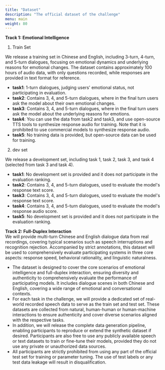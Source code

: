 ```yaml
---
title: "Dataset"
description: "The official dataset of the challenge"
menu: main
weight: 80
---
```



**Track 1: Emotional Intelligence**  

1. Train Set

We release a training set in Chinese and English, including 3-turn, 4-turn, and 5-turn dialogues, focusing on emotional dynamics and underlying reasons for emotional changes. The dataset contains approximately 100 hours of audio data, with only questions recorded, while responses are provided in text format for reference. 
<!-- The data structure is as follows:

train/<br>
&ensp;&ensp;zh/<br>
&ensp;&ensp;&ensp;&ensp;task1/<br>
&ensp;&ensp;&ensp;&ensp;task2_3/<br>
&ensp;&ensp;&ensp;&ensp;task2_4/<br>
&ensp;&ensp;&ensp;&ensp;task2_5/<br>
&ensp;&ensp;&ensp;&ensp;task3_3/<br>
&ensp;&ensp;&ensp;&ensp;task3_4/<br>
&ensp;&ensp;&ensp;&ensp;task3_5/<br>
&ensp;&ensp;&ensp;&ensp;task1.jsonl<br>
&ensp;&ensp;&ensp;&ensp;task2_3.jsonl<br>
&ensp;&ensp;&ensp;&ensp;task2_4.jsonl<br>
&ensp;&ensp;&ensp;&ensp;task2_5.jsonl<br>
&ensp;&ensp;&ensp;&ensp;task3_3.jsonl<br>
&ensp;&ensp;&ensp;&ensp;task3_4.jsonl<br>
&ensp;&ensp;&ensp;&ensp;task3_5.jsonl<br>
&ensp;&ensp;en/<br>
&ensp;&ensp;&ensp;&ensp;task1/<br>
&ensp;&ensp;&ensp;&ensp;task2_3/<br>
&ensp;&ensp;&ensp;&ensp;task2_4/<br>
&ensp;&ensp;&ensp;&ensp;task2_5/<br>
&ensp;&ensp;&ensp;&ensp;task3_3/<br>
&ensp;&ensp;&ensp;&ensp;task3_4/<br>
&ensp;&ensp;&ensp;&ensp;task3_5/<br>
&ensp;&ensp;&ensp;&ensp;task1.jsonl<br>
&ensp;&ensp;&ensp;&ensp;task2_3.jsonl<br>
&ensp;&ensp;&ensp;&ensp;task2_4.jsonl<br>
&ensp;&ensp;&ensp;&ensp;task2_5.jsonl<br>
&ensp;&ensp;&ensp;&ensp;task3_3.jsonl<br>
&ensp;&ensp;&ensp;&ensp;task3_4.jsonl<br>
&ensp;&ensp;&ensp;&ensp;task3_5.jsonl<br> -->

- **task1**: 1-turn dialogues, judging users' emotional status, not participating in evaluation.
- **task2**: Contains 3, 4, and 5-turn dialogues, where in the final turn users ask the model about their own emotional changes.
- **task3**: Contains 3, 4, and 5-turn dialogues, where in the final turn users ask the model about the underlying reasons for emotions.
- **task4**: You can use the data from task2 and task3, and use open-source TTS tools to synthesize response audio for training. Note that it is prohibited to use commercial models to synthesize response audio.
- **task5**: No training data is provided, but open-source data can be used for training.

2. dev set

We release a development set, including task 1, task 2, task 3, and task 4 (selected from task 3 and task 4). 
<!-- The data structure is as follows:

dev/<br>
&ensp;&ensp;zh/<br>
&ensp;&ensp;&ensp;&ensp;task2/<br>
&ensp;&ensp;&ensp;&ensp;task3/<br>
&ensp;&ensp;&ensp;&ensp;task4/<br>
&ensp;&ensp;&ensp;&ensp;task2.jsonl<br>
&ensp;&ensp;&ensp;&ensp;task3.jsonl<br>
&ensp;&ensp;&ensp;&ensp;task4.jsonl<br>
&ensp;&ensp;en/<br>
&ensp;&ensp;&ensp;&ensp;task2/<br>
&ensp;&ensp;&ensp;&ensp;task3/<br>
&ensp;&ensp;&ensp;&ensp;task4/<br>
&ensp;&ensp;&ensp;&ensp;task2.jsonl<br>
&ensp;&ensp;&ensp;&ensp;task3.jsonl<br>
&ensp;&ensp;&ensp;&ensp;task4.jsonl<br> -->
- **task1**: No development set is provided and it does not participate in the evaluation ranking.
- **task2**: Contains 3, 4, and 5-turn dialogues, used to evaluate the model's response text score.
- **task3**: Contains 3, 4, and 5-turn dialogues, used to evaluate the model's response text score.
- **task4**: Contains 3, 4, and 5-turn dialogues, used to evaluate the model's response audio score.
- **task5**: No development set is provided and it does not participate in the evaluation ranking.

<!-- You can download it via [Google Drive](https://drive.google.com/drive/folders/1mXjQi_uPPDhwhbvxKsMCqNMtm89ab6Zn?usp=sharing). If that's not convenient, you can use the [123 Cloud](https://www.123912.com/s/QlDejv-h7anA) for downloading. -->

**Track 2: Full-Duplex Interaction**  
We will provide multi-turn Chinese and English dialogue data from real recordings, covering typical scenarios such as speech interruptions and recognition rejection. Accompanied by strict annotations, this dataset will be used to comprehensively evaluate participating systems in three core aspects: response speed, behavioral rationality, and linguistic naturalness.

- The dataset is designed to cover the core scenarios of emotional intelligence and full-duplex interaction, ensuring diversity and authenticity to comprehensively evaluate the performance of participating models. It includes dialogue scenes in both Chinese and English, covering a wide range of emotional and conversational contexts. 
- For each task in the challenge, we will provide a dedicated set of real-world recorded speech data to serve as the train set and test set. These datasets are collected from natural, human-human or human-machine interactions to ensure authenticity and cover diverse scenarios aligned with the respective tasks.
- In addition, we will release the complete data generation pipeline, enabling participants to reproduce or extend the synthetic dataset if desired. Participants are also free to use any publicly available speech or text datasets to train or fine-tune their models, provided they do not use any private or unauthorized data sources.
- All participants are strictly prohibited from using any part of the official test set for training or parameter tuning. The use of test labels or any test data leakage will result in disqualification.